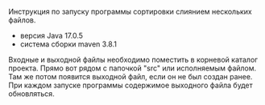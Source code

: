 Инструкция по запуску программы сортировки слиянием нескольких файлов.

- версия Java 17.0.5
- система сборки maven 3.8.1

Входные и выходной файлы необходимо поместить в корневой каталог проекта. 
Прямо вот рядом с папочкой "src" или исполняемым файлом.
Там же потом появится выходной файл, если он не был создан ранее.
При каждом запуске программы содержимое выходного файла будет обновляться.

